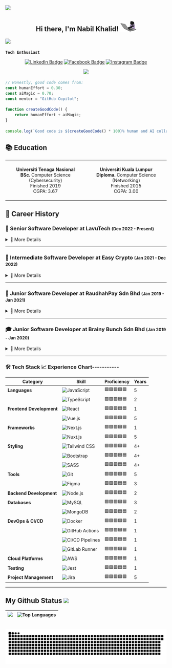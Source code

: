 <img src="https://user-images.githubusercontent.com/73097560/115834477-dbab4500-a447-11eb-908a-139a6edaec5c.gif"></a>

<h2 align="center">
    Hi there, I'm Nabil Khalid!
    <img alt="dev_cat" src="https://raw.githubusercontent.com/dev-akshat/archive/main/images/gifs/others/dev_cat.gif" width="50"> 
</h2>

<img src="https://user-images.githubusercontent.com/73097560/115834477-dbab4500-a447-11eb-908a-139a6edaec5c.gif"></a>

**`Tech Enthusiast`**
<div align="center">
<p>
    <a href="" target="_blank" rel="noreferrer"><img src="https://img.shields.io/badge/-@nabil-0077B5?style=flat-square&amp;labelColor=0077B5&amp;logo=LinkedIn&amp;link=https://www.linkedin.com/in/mazarafa/" alt="LinkedIn Badge"></a> 
    <a href="" target="_blank" rel="noreferrer"><img src="https://img.shields.io/badge/-@nabil-1ca0f1?style=flat&labelColor=1ca0f1&logo=facebook&logoColor=white&link=https://facebook.com/mazarafa7" alt="Facebook Badge"></a> 
    <a href="" target="_blank" rel="noreferrer"><img src="https://img.shields.io/badge/-@nabil-purple?style=flat&logo=instagram&logoColor=white&link=https://instagram.com/mazarafa/" alt="Instagram Badge"></a>
</p>
</div>

<div align="center">
    <img src="https://media.giphy.com/media/9gISqB3tncMmY/giphy.gif" />
</div>

```javascript
// Honestly, good code comes from:
const humanEffort = 0.30;
const aiMagic = 0.70;
const mentor = "GitHub Copilot";

function createGoodCode() {
    return humanEffort + aiMagic;
}

console.log(`Good code is ${createGoodCode() * 100}% human and AI collaboration, mentored by ${mentor}!`);

```

## 📚 Education

  <table>
    <tr>
      <td align="center" style="padding: 20px;">
        <strong>Universiti Tenaga Nasional</strong><br>
        <strong>BSc.</strong> Computer Science (Cybersecurity)<br>
        Finished 2019<br>
        CGPA: 3.67
      </td>
      <td align="center" style="padding: 20px;">
        <strong>Universiti Kuala Lumpur</strong><br>
        <strong>Diploma.</strong> Computer Science (Networking)<br>
        Finished 2015<br>
        CGPA: 3.00
      </td>
    </tr>
  </table>

## 📂 Career History

### 🚀 Senior Software Developer at LavuTech <span style="font-size:small;">(Dec 2022 - Present)</span>

<details>
<summary>📖 More Details</summary>

- **Client**: PETRONAS

#### 📊 Projects

- **Anchor**: central dashboard for oil tankers.
- **Gas Processing Unit Technical Center (GTC)**: Command Center dashboard for Petronas Gas production.

#### 🔧 Skills

- **React.js**: Created dynamic, responsive interfaces using Redux for streamlined state management.
- **Full-stack Transition**: Adapted successfully to ASP.NET and C# for backend responsibilities, integrating with MVC
  architecture and SQL Server.

#### 🌟 Key Contributions

- **Mentored Team of Interns**
- **Enhanced User Experience**
- **UI Collaboration**
- **Consistency in User Experience**

</details>

---

### 🌟 Intermediate Software Developer at Easy Crypto <span style="font-size:small;">(Jan 2021 - Dec 2022)</span>

<details>
<summary>📖 More Details</summary>

#### 📊 Projects

- **Easy Crypto**
- **Easy Crypto Admin**

#### 🌟 Key Contributions

- **Reduced Client Load Times**: Implemented lazy loading and optimized assets.
- **Increased Scalability**: Designed modular components, improving scalability and reducing future development.
- **Enhanced Security Protocols**: Integrated Auth0 authentication.
- **Streamlined Development Process**: Established reusable Vue.js components.
- **Optimized for Cross-Platform Compatibility**: Ensured cross-browser compatibility and optimized the SPA for mobile
  devices, expanding user accessibility.
- **Integrated New Payment Method**: Implemented Stripe payment integration, enhancing transaction processing
  capabilities.
- **Introduced Feature Flag System**: Developed a feature flag system to enable controlled rollout of new features,
  improving testing and deployment flexibility.

</details>

---

### 🌈 Junior Software Developer at RaudhahPay Sdn Bhd <span style="font-size:small;">(Jan 2019 - Jan 2021)</span>

<details>
<summary>📖 More Details</summary>

- **Responsibilities**: Developed user-facing applications collaborating with back-end developers.

#### 🔍 Notable Projects

- **Raudhahpay Web**: Backend with Yii2 and MySQL, front end with Semantic UI.
- **Raudhah Prepaid Mobile App**: Engaging app with Flutter and bloc state management.

</details>

---

### 🎓 Junior Software Developer at Brainy Bunch Sdn Bhd <span style="font-size:small;">(Jan 2019 - Jan 2020)</span>

<details>
<summary>📖 More Details</summary>

- **Project**: School Management System
- **Tech Stack**: Nuxt.js, Adobe XD, Bootstrap 4, Laravel.
- **Special Features**: Optimized page load with Nuxt.js and integrated APIs using Axios.

</details>


---

### 🛠️ Tech Stack 📈 Experience Chart----------- 

| **Category**             | **Skill**                                                                                                                             | **Proficiency** | **Years** |
|--------------------------|---------------------------------------------------------------------------------------------------------------------------------------|-----------------|-----------|
| **Languages**            | <img src="https://img.shields.io/badge/-JavaScript-F7DF1E?style=flat&logo=javascript&logoColor=black" alt="JavaScript" />             | 🟩🟩🟩🟩🟩      | 5         |
|                          | <img src="https://img.shields.io/badge/-TypeScript-3178C6?style=flat&logo=typescript&logoColor=white" alt="TypeScript" />             | 🟩🟩🟩🟦🟦      | 2         |
| **Frontend Development** | <img src="https://img.shields.io/badge/-React-61DAFB?style=flat&logo=react&logoColor=white" alt="React" />                            | 🟩🟩🟩🟦🟦      | 1         |
|                          | <img src="https://img.shields.io/badge/-Vue.js-4FC08D?style=flat&logo=vue.js&logoColor=white" alt="Vue.js" />                         | 🟩🟩🟩🟩🟩      | 5         |
| **Frameworks**           | <img src="https://img.shields.io/badge/-Next.js-000000?style=flat&logo=next.js&logoColor=white" alt="Next.js" />                      | 🟩🟩🟩🟦🟦      | 1         |
|                          | <img src="https://img.shields.io/badge/-Nuxt.js-4FC08D?style=flat&logo=nuxt.js&logoColor=white" alt="Nuxt.js" />                      | 🟩🟩🟩🟩🟩      | 5         |
| **Styling**              | <img src="https://img.shields.io/badge/-TailwindCSS-06B6D4?style=flat&logo=tailwindcss&logoColor=white" alt="Tailwind CSS" />         | 🟩🟩🟩🟦🟦      | 4+        |
|                          | <img src="https://img.shields.io/badge/-Bootstrap-7952B3?style=flat&logo=bootstrap&logoColor=white" alt="Bootstrap" />                | 🟩🟩🟩🟦🟦      | 4+        |
|                          | <img src="https://img.shields.io/badge/-SASS-CC6699?style=flat&logo=sass&logoColor=white" alt="SASS" />                               | 🟩🟩🟩🟦🟦      | 4+        |
| **Tools**                | <img src="https://img.shields.io/badge/-Git-F05032?style=flat&logo=git&logoColor=white" alt="Git" />                                  | 🟩🟩🟩🟩🟩      | 5         |
|                          | <img src="https://img.shields.io/badge/-Figma-F24E1E?style=flat&logo=figma&logoColor=white" alt="Figma" />                            | 🟩🟩🟩🟦🟦      | 3         |
| **Backend Development**  | <img src="https://img.shields.io/badge/-Node.js-339933?style=flat&logo=node.js&logoColor=white" alt="Node.js" />                      | 🟩🟩🟩🟦🟦      | 2         |
| **Databases**            | <img src="https://img.shields.io/badge/-MySQL-4479A1?style=flat&logo=mysql&logoColor=white" alt="MySQL" />                            | 🟩🟩🟩🟦🟦      | 3         |
|                          | <img src="https://img.shields.io/badge/-MongoDB-47A248?style=flat&logo=mongodb&logoColor=white" alt="MongoDB" />                      | 🟩🟩🟩🟦🟦      | 2         |
| **DevOps & CI/CD**       | <img src="https://img.shields.io/badge/-Docker-2496ED?style=flat&logo=docker&logoColor=white" alt="Docker" />                         | 🟩🟩🟩🟦🟦      | 1         |
|                          | <img src="https://img.shields.io/badge/-GitHub_Actions-2088FF?style=flat&logo=github-actions&logoColor=white" alt="GitHub Actions" /> | 🟩🟩🟩🟦🟦      | 1         |
|                          | <img src="https://img.shields.io/badge/-CI/CD_Pipelines-24292e?style=flat&logo=github&logoColor=white" alt="CI/CD Pipelines" />       | 🟩🟩🟩🟦🟦      | 1         |
|                          | <img src="https://img.shields.io/badge/-GitLab_Runner-FCA121?style=flat&logo=gitlab&logoColor=white" alt="GitLab Runner" />           | 🟩🟩🟩🟦🟦      | 1         |
| **Cloud Platforms**      | <img src="https://img.shields.io/badge/-AWS-232F3E?style=flat&logo=amazon-aws&logoColor=white" alt="AWS" />                           | 🟩🟩🟩🟦🟦      | 1         |
| **Testing**              | <img src="https://img.shields.io/badge/-Jest-C21325?style=flat&logo=jest&logoColor=white" alt="Jest" />                               | 🟩🟩🟩🟦🟦      | 1         |
| **Project Management**   | <img src="https://img.shields.io/badge/-Jira-0052CC?style=flat&logo=jira&logoColor=white" alt="Jira" />                               | 🟩🟩🟩🟩🟩      | 5         |

---

## My Github Status <img src="https://media.giphy.com/media/iY8CRBdQXODJSCERIr/giphy.gif" width="50px">

| ![](https://github-readme-stats.vercel.app/api?username=nabs32595&show_icons=true&bg_color=45,fc00ff,00dbde&title_color=fff&text_color=fff) | ![Top Languages](https://github-readme-stats.vercel.app/api/top-langs/?username=nabs32595) |
|---------------------------------------------------------------------------------------------------------------------------------------------|--------------------------------------------------------------------------------------------|

<div align="center">
  <br>
  <img alt="snake eating my contributions" src="https://raw.githubusercontent.com/codediaz/codediaz/output/github-contribution-grid-snake.svg" />
  <br/>
</div>
